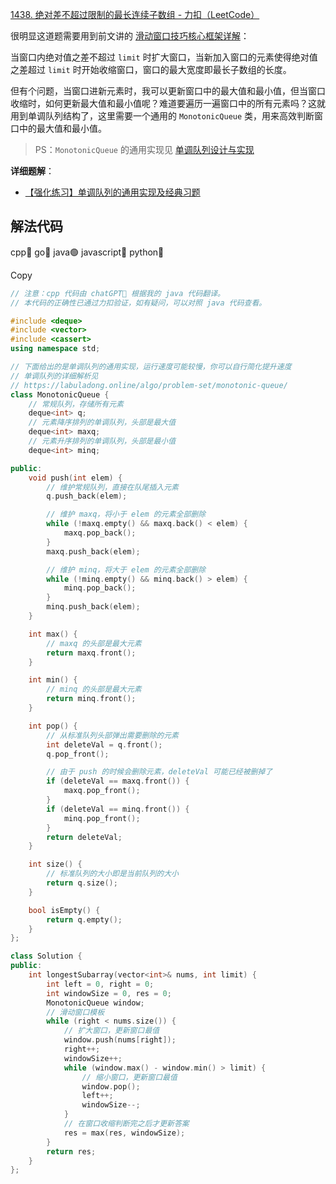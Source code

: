 [1438. 绝对差不超过限制的最长连续子数组 - 力扣（LeetCode）](https://leetcode.cn/problems/longest-continuous-subarray-with-absolute-diff-less-than-or-equal-to-limit/solutions/612688/jue-dui-chai-bu-chao-guo-xian-zhi-de-zui-5bki/)

很明显这道题需要用到前文讲的 [滑动窗口技巧核心框架详解](https://labuladong.online/algo/essential-technique/sliding-window-framework/)：

当窗口内绝对值之差不超过 `limit` 时扩大窗口，当新加入窗口的元素使得绝对值之差超过 `limit` 时开始收缩窗口，窗口的最大宽度即最长子数组的长度。

但有个问题，当窗口进新元素时，我可以更新窗口中的最大值和最小值，但当窗口收缩时，如何更新最大值和最小值呢？难道要遍历一遍窗口中的所有元素吗？这就用到单调队列结构了，这里需要一个通用的 `MonotonicQueue` 类，用来高效判断窗口中的最大值和最小值。

> PS：`MonotonicQueue` 的通用实现见 [单调队列设计与实现](https://labuladong.online/algo/problem-set/monotonic-queue/)

**详细题解**：

- [【强化练习】单调队列的通用实现及经典习题](https://labuladong.online/algo/problem-set/monotonic-queue/)

## 解法代码

 cpp🤖 go🤖 java🟢 javascript🤖 python🤖 

Copy

```cpp
// 注意：cpp 代码由 chatGPT🤖 根据我的 java 代码翻译。
// 本代码的正确性已通过力扣验证，如有疑问，可以对照 java 代码查看。

#include <deque>
#include <vector>
#include <cassert>
using namespace std;

// 下面给出的是单调队列的通用实现，运行速度可能较慢，你可以自行简化提升速度
// 单调队列的详细解析见
// https://labuladong.online/algo/problem-set/monotonic-queue/
class MonotonicQueue {
    // 常规队列，存储所有元素
    deque<int> q;
    // 元素降序排列的单调队列，头部是最大值
    deque<int> maxq;
    // 元素升序排列的单调队列，头部是最小值
    deque<int> minq;

public:
    void push(int elem) {
        // 维护常规队列，直接在队尾插入元素
        q.push_back(elem);

        // 维护 maxq，将小于 elem 的元素全部删除
        while (!maxq.empty() && maxq.back() < elem) {
            maxq.pop_back();
        }
        maxq.push_back(elem);

        // 维护 minq，将大于 elem 的元素全部删除
        while (!minq.empty() && minq.back() > elem) {
            minq.pop_back();
        }
        minq.push_back(elem);
    }

    int max() {
        // maxq 的头部是最大元素
        return maxq.front();
    }

    int min() {
        // minq 的头部是最大元素
        return minq.front();
    }

    int pop() {
        // 从标准队列头部弹出需要删除的元素
        int deleteVal = q.front();
        q.pop_front();

        // 由于 push 的时候会删除元素，deleteVal 可能已经被删掉了
        if (deleteVal == maxq.front()) {
            maxq.pop_front();
        }
        if (deleteVal == minq.front()) {
            minq.pop_front();
        }
        return deleteVal;
    }

    int size() {
        // 标准队列的大小即是当前队列的大小
        return q.size();
    }

    bool isEmpty() {
        return q.empty();
    }
};

class Solution {
public:
    int longestSubarray(vector<int>& nums, int limit) {
        int left = 0, right = 0;
        int windowSize = 0, res = 0;
        MonotonicQueue window;
        // 滑动窗口模板
        while (right < nums.size()) {
            // 扩大窗口，更新窗口最值
            window.push(nums[right]);
            right++;
            windowSize++;
            while (window.max() - window.min() > limit) {
                // 缩小窗口，更新窗口最值
                window.pop();
                left++;
                windowSize--;
            }
            // 在窗口收缩判断完之后才更新答案
            res = max(res, windowSize);
        }
        return res;
    }
};
```
